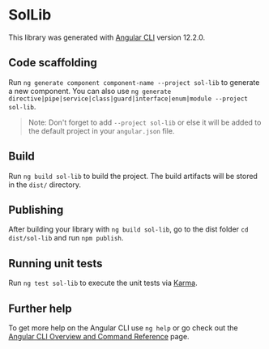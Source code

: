 # SolLib

This library was generated with [Angular CLI](https://github.com/angular/angular-cli) version 12.2.0.

## Code scaffolding

Run `ng generate component component-name --project sol-lib` to generate a new component. You can also use `ng generate directive|pipe|service|class|guard|interface|enum|module --project sol-lib`.
> Note: Don't forget to add `--project sol-lib` or else it will be added to the default project in your `angular.json` file. 

## Build

Run `ng build sol-lib` to build the project. The build artifacts will be stored in the `dist/` directory.

## Publishing

After building your library with `ng build sol-lib`, go to the dist folder `cd dist/sol-lib` and run `npm publish`.

## Running unit tests

Run `ng test sol-lib` to execute the unit tests via [Karma](https://karma-runner.github.io).

## Further help

To get more help on the Angular CLI use `ng help` or go check out the [Angular CLI Overview and Command Reference](https://angular.io/cli) page.

